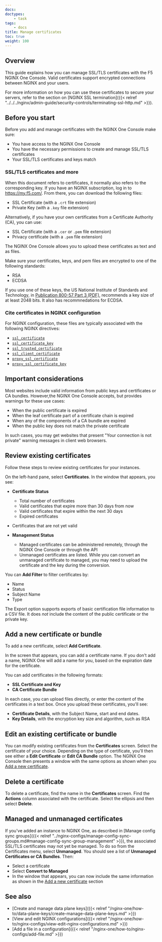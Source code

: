 ```yaml
---
docs: 
doctypes:
    - task
tags:
    - docs
title: Manage certificates
toc: true
weight: 100
---
```



## Overview

This guide explains how you can manage SSL/TLS certificates with the F5 NGINX One Console. Valid certificates support encrypted connections between NGINX and your users. 

For more information on how you can use these certificates to secure your servers, refer to the section on [NGINX SSL termination]({{< relref "../../../nginx/admin-guide/security-controls/terminating-ssl-http.md" >}}).

## Before you start

Before you add and manage certificates with the NGINX One Console make sure:

- You have access to the NGINX One Console
- You have the necessary permissions to create and manage SSL/TLS certificates
- Your SSL/TLS certificates and keys match

### SSL/TLS certificates and more

When this document refers to certificates, it normally also refers to the corresponding key. If you have an NGINX subscription, 
log in to https://my.f5.com/. From there, you can download the following files:

- SSL Certificate (with a `.crt` file extension)
- Private Key (with a `.key` file extension)

Alternatively, if you have your own certificates from a Certificate Authority (CA), you can use:

- SSL Certificate (with a `.cer` or `.pem` file extension)
- Privacy certificate (with a `.pem` file extension)

The NGINX One Console allows you to upload these certificates as text and as files.

Make sure your certificates, keys, and pem files are encrypted to one of the following standards:

- RSA
- ECDSA

If you use one of these keys, the US National Institute of Standards and Technology, in [Publication 800-57 Part 3 (PDF)](https://nvlpubs.nist.gov/nistpubs/SpecialPublications/NIST.SP.800-57Pt3r1.pdf), recommends a key size of at least
2048 bits. It also has recommnedations for ECDSA.

### Cite certificates in NGINX configuration

For NGINX configuration, these files are typically associated with the following NGINX directives:

- [`ssl_certificate`](https://nginx.org/en/docs/stream/ngx_stream_ssl_module.html#ssl_certificate)
- [`ssl_certificate_key`](https://nginx.org/en/docs/stream/ngx_stream_ssl_module.html#ssl_certificate_key)
- [`ssl_trusted_certificate`](https://nginx.org/en/docs/stream/ngx_stream_ssl_module.html#ssl_trusted_certificate)
- [`ssl_client_certificate`](https://nginx.org/en/docs/http/ngx_http_ssl_module.html#ssl_client_certificate)
- [`proxy_ssl_certificate`](https://nginx.org/en/docs/http/ngx_http_proxy_module.html#proxy_ssl_certificate)
- [`proxy_ssl_certificate_key`](https://nginx.org/en/docs/http/ngx_http_proxy_module.html#proxy_ssl_certificate_key)

## Important considerations

Most websites include valid information from public keys and certificates or CA bundles. However,the NGINX One Console accepts, but provides warnings for these use cases:

- When the public certificate is expired
- When the leaf certificate part of a certificate chain is expired
- When any of the components of a CA bundle are expired
- When the public key does not match the private certificate

In such cases, you may get websites that present "Your connection is not private" warning messages in client web browsers.

## Review existing certificates

Follow these steps to review existing certificates for your instances. 

On the left-hand pane, select **Certificates**. In the window that appears, you see:

- **Certificate Status** 

  - Total number of certificates
  - Valid certificates that expire more than 30 days from now
  - Valid certificates that expire within the next 30 days
  - Expired certificates
- Certificates that are not yet valid

- **Management Status**

  - Managed certificates can be administered remotely, through the NGINX One Console or through the API
  - Unmanaged certificates are listed. While you can convert an unmanaged certificate to managed, you may need to upload the certificate and the key during the conversion.

You can **Add Filter** to filter certificates by:

- Name
- Status
- Subject Name
- Type

The Export option supports exports of basic certification file information to a CSV file. It does _not_ include the content of the public certificate or the private key.

## Add a new certificate or bundle

To add a new certificate, select **Add Certificate**. 

<!-- Candidate for an "include". Common content with add-file.md -->
In the screen that appears, you can add a certificate name. If you don't add a name, NGINX One will add a name for you, based on the expiration date for the certificate.

You can add certificates in the following formats:

- **SSL Certificate and Key**
- **CA Certificate Bundle**

In each case, you can upload files directly, or enter the content of the certificates in a text box. Once you upload these certificates, you'll see:

- **Certificate Details**, with the Subject Name, start and end dates. 
- **Key Details**, with the encryption key size and algorithm, such as RSA
<!-- end potential "include" -->

## Edit an existing certificate or bundle

You can modify existing certificates from the **Certificates** screen. Select the certificate of your choice. Depending on the type of certificate, you'll then see either a **Edit Certificate** or **Edit CA Bundle** option. The NGINX One Console then presents a window with the same options as shown when you [Add a new certificate](#add-a-new-certificate).

## Delete a certificate

To delete a certificate, find the name in the **Certificates** screen. Find the **Actions** column associated with the certificate. Select the ellipsis and then select **Delete**.

## Managed and unmanaged certificates

If you've added an instance to NGINX One, as described in [Manage config sync groups]({{< relref "../nginx-configs/manage-config-sync-groups.md#manage-config-sync-group-management" >}}), the associated SSL/TLS certificates may not yet be managed. To do so from the
Certificates menu, select **Unmanaged**. You should see a list of **Unmanaged Certificates or CA Bundles**. Then:

- Select a certificate
- Select **Convert to Managed**
- In the window that appears, you can now include the same information as shown in the [Add a new certificate](#add-a-new-certificate) section

<!-- Once you've completed the process, NGINX One reassigns this as a managed certificate, and assigns it to the associated instance or config sync group. -->

## See also

- [Create and manage data plane keys]({{< relref "/nginx-one/how-to/data-plane-keys/create-manage-data-plane-keys.md" >}})
- [View and edit NGINX configurations]({{< relref "/nginx-one/how-to/nginx-configs/view-edit-nginx-configurations.md" >}})
- [Add a file in a configuration]({{< relref "/nginx-one/how-to/nginx-configs/add-file.md" >}})
